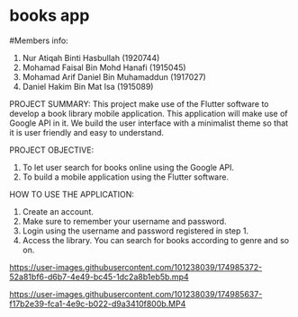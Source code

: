 # books app
#Members info:

1. Nur Atiqah Binti Hasbullah (1920744)
2. Mohamad Faisal Bin Mohd Hanafi (1915045)
3. Mohamad Arif Daniel Bin Muhamaddun (1917027)
4. Daniel Hakim Bin Mat Isa (1915089)


PROJECT SUMMARY:
This project make use of the Flutter software to develop a book library mobile application. This application will make use of Google API in it. We build the user interface with a minimalist theme so that it is user friendly and easy to understand.

PROJECT OBJECTIVE:
1. To let user search for books online using the Google API.
2. To build a mobile application using the Flutter software.

HOW TO USE THE APPLICATION:
1. Create an account.
2. Make sure to remember your username and password.
3. Login using the username and password registered in step 1.
4. Access the library. You can search for books according to genre and so on.

https://user-images.githubusercontent.com/101238039/174985372-52a81bf6-d6b7-4e49-bc45-1dc2a8b1eb5b.mp4


https://user-images.githubusercontent.com/101238039/174985637-f17b2e39-fca1-4e9c-b022-d9a3410f800b.MP4
